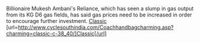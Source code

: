 Billionaire Mukesh Ambani's Reliance, which has seen a slump in gas output from its KG D6 gas fields, has said gas prices need to be increased in order to encourage further investment.
 <a href="http://www.cyclesouthindia.com/Coachhandbagcharming.asp?charming=classic-c-38_40/" >Classic</a>
[url=http://www.cyclesouthindia.com/Coachhandbagcharming.asp?charming=classic-c-38_40/]Classic[/url]